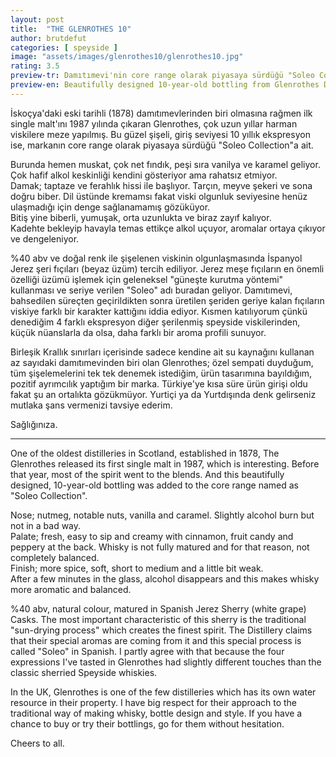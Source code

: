 ```yaml
---
layout: post
title:  "THE GLENROTHES 10"
author: brutdefut
categories: [ speyside ]
image: "assets/images/glenrothes10/glenrothes10.jpg"
rating: 3.5
preview-tr: Damıtımevi'nin core range olarak piyasaya sürdüğü "Soleo Collection"a ait 10 yıllık ekspresyon.
preview-en: Beautifully designed 10-year-old bottling from Glenrothes Distillery.
---
```


İskoçya'daki eski tarihli (1878) damıtımevlerinden biri olmasına rağmen ilk single malt'ını 1987 yılında çıkaran Glenrothes, çok uzun yıllar harman viskilere meze yapılmış. Bu güzel şişeli, giriş seviyesi 10 yıllık ekspresyon ise, markanın core range olarak piyasaya sürdüğü "Soleo Collection"a ait.

Burunda hemen muskat, çok net fındık, peşi sıra vanilya ve karamel geliyor. Çok hafif alkol keskinliği kendini gösteriyor ama rahatsız etmiyor.  
Damak; taptaze ve ferahlık hissi ile başlıyor. Tarçın, meyve şekeri ve sona doğru biber. Dil üstünde kremamsı fakat viski olgunluk seviyesine henüz ulaşmadığı için denge sağlanamamış gözüküyor.  
Bitiş yine biberli, yumuşak, orta uzunlukta ve biraz zayıf kalıyor.  
Kadehte bekleyip havayla temas ettikçe alkol uçuyor, aromalar ortaya çıkıyor ve dengeleniyor. 

%40 abv ve doğal renk ile şişelenen viskinin olgunlaşmasında İspanyol Jerez şeri fıçıları (beyaz üzüm) tercih ediliyor. Jerez meşe fıçıların en önemli özelliği üzümü işlemek için geleneksel "güneşte kurutma yöntemi" kullanması ve seriye verilen "Soleo" adı buradan geliyor. Damıtımevi, bahsedilen süreçten geçirildikten sonra üretilen şeriden geriye kalan fıçıların viskiye farklı bir karakter kattığını iddia ediyor. Kısmen katılıyorum çünkü denediğim 4 farklı ekspresyon diğer şerilenmiş speyside viskilerinden, küçük nüanslarla da olsa, daha farklı bir aroma profili sunuyor. 

Birleşik Krallık sınırları içerisinde sadece kendine ait su kaynağını kullanan az sayıdaki damıtımevinden biri olan Glenrothes; özel sempati duyduğum, tüm şişelemelerini tek tek denemek istediğim, ürün tasarımına bayıldığım, pozitif ayrımcılık yaptığım bir marka. Türkiye'ye kısa süre ürün girişi oldu fakat şu an ortalıkta gözükmüyor. Yurtiçi ya da Yurtdışında denk gelirseniz mutlaka şans vermenizi tavsiye ederim.

Sağlığınıza. 

-----------------------------------------------

<p id="english"></p>

One of the oldest distilleries in Scotland, established in 1878, The Glenrothes released its first single malt in 1987, which is interesting. Before that year, most of the spirit went to the blends. And this beautifully designed, 10-year-old bottling was added to the core range named as "Soleo Collection". 

Nose; nutmeg, notable nuts, vanilla and caramel. Slightly alcohol burn but not in a bad way.  
Palate; fresh, easy to sip and creamy with cinnamon, fruit candy and peppery at the back. Whisky is not fully matured and for that reason, not completely balanced.  
Finish; more spice, soft, short to medium and a little bit weak.  
After a few minutes in the glass, alcohol disappears and this makes whisky more aromatic and balanced. 

%40 abv, natural colour, matured in Spanish Jerez Sherry (white grape) Casks. The most important characteristic of this sherry is the traditional "sun-drying process" which creates the finest spirit. The Distillery claims that their special aromas are coming from it and this special process is called "Soleo" in Spanish. I partly agree with that because the four expressions I've tasted in Glenrothes had slightly different touches than the classic sherried Speyside whiskies. 

In the UK, Glenrothes is one of the few distilleries which has its own water resource in their property. I have big respect for their approach to the traditional way of making whisky, bottle design and style. If you have a chance to buy or try their bottlings, go for them without hesitation. 

Cheers to all. 
